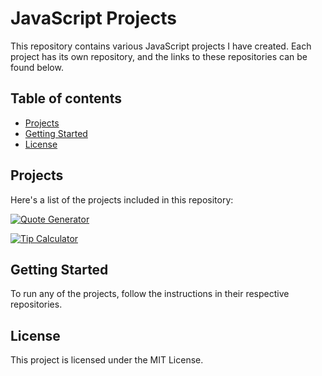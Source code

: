 # JavaScript Projects

This repository contains various JavaScript projects I have created. Each project has its own repository, and the links to these repositories can be found below.

## Table of contents
* [Projects](#projects)
* [Getting Started](#getting-started)
* [License](#license)

## Projects

Here's a list of the projects included in this repository:

[![Quote Generator](https://img.shields.io/badge/quotegenerator-00ff00?style=for-the-badge&logo=hackerrankl&logoColor=white)](https://github.com/Amitavpanda/Quote_Generator_JavaScript)

[![Tip Calculator](https://img.shields.io/badge/tipcalculator-dc143c?style=for-the-badge&logo=hackerrankl&logoColor=white)](https://github.com/Amitavpanda/Tip_Calculator_Javascript)

## Getting Started

To run any of the projects, follow the instructions in their respective repositories.

## License

This project is licensed under the MIT License.
